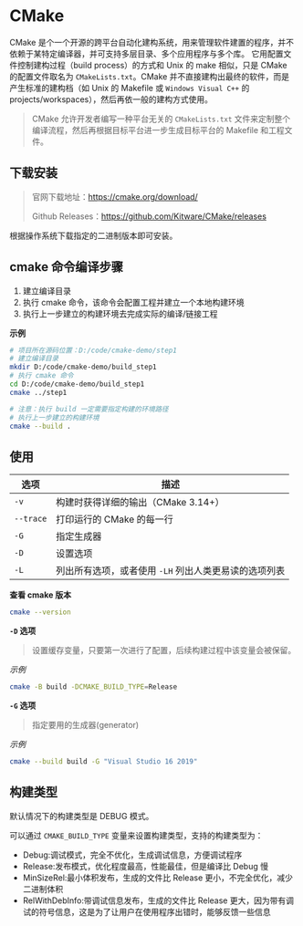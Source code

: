 # CMake

CMake 是个一个开源的跨平台自动化建构系统，用来管理软件建置的程序，并不依赖于某特定编译器，并可支持多层目录、多个应用程序与多个库。 它用配置文件控制建构过程（build process）的方式和 Unix 的 make 相似，只是 CMake 的配置文件取名为 `CMakeLists.txt`。CMake 并不直接建构出最终的软件，而是产生标准的建构档（如 Unix 的 Makefile 或 `Windows Visual C++` 的 projects/workspaces），然后再依一般的建构方式使用。

> CMake 允许开发者编写一种平台无关的 `CMakeLists.txt` 文件来定制整个编译流程，然后再根据目标平台进一步生成目标平台的 Makefile 和工程文件。

## 下载安装

> 官网下载地址：<https://cmake.org/download/>
>
> Github Releases：<https://github.com/Kitware/CMake/releases>

根据操作系统下载指定的二进制版本即可安装。

## cmake 命令编译步骤

1. 建立编译目录
2. 执行 cmake 命令，该命令会配置工程并建立一个本地构建环境
3. 执行上一步建立的构建环境去完成实际的编译/链接工程

**示例**

```sh
# 项目所在源码位置：D:/code/cmake-demo/step1
# 建立编译目录
mkdir D:/code/cmake-demo/build_step1
# 执行 cmake 命令
cd D:/code/cmake-demo/build_step1
cmake ../step1

# 注意：执行 build 一定需要指定构建的环境路径
# 执行上一步建立的构建环境
cmake --build .
```

## 使用

| 选项      | 描述                                                  |
| --------- | ----------------------------------------------------- |
| `-v`      | 构建时获得详细的输出（CMake 3.14+）                   |
| `--trace` | 打印运行的 CMake 的每一行                             |
| `-G`      | 指定生成器                                            |
| `-D`      | 设置选项                                              |
| `-L`      | 列出所有选项，或者使用 `-LH` 列出人类更易读的选项列表 |


**查看 cmake 版本**

```sh
cmake --version
```

**`-D` 选项**

> 设置缓存变量，只要第一次进行了配置，后续构建过程中该变量会被保留。

*示例*

```sh
cmake -B build -DCMAKE_BUILD_TYPE=Release
```

**`-G` 选项**

> 指定要用的生成器(generator)

*示例*

```sh
cmake --build build -G "Visual Studio 16 2019"
```

## 构建类型

默认情况下的构建类型是 DEBUG 模式。

可以通过 `CMAKE_BUILD_TYPE` 变量来设置构建类型，支持的构建类型为：

- Debug:调试模式，完全不优化，生成调试信息，方便调试程序
- Release:发布模式，优化程度最高，性能最佳，但是编译比 Debug 慢
- MinSizeRel:最小体积发布，生成的文件比 Release 更小，不完全优化，减少二进制体积
- RelWithDebInfo:带调试信息发布，生成的文件比 Release 更大，因为带有调试的符号信息，这是为了让用户在使用程序出错时，能够反馈一些信息

